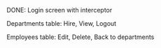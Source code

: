 DONE:
  Login screen with interceptor
  
  Departments table: Hire, View, Logout
  
  Employees table: Edit, Delete, Back to departments
                          

